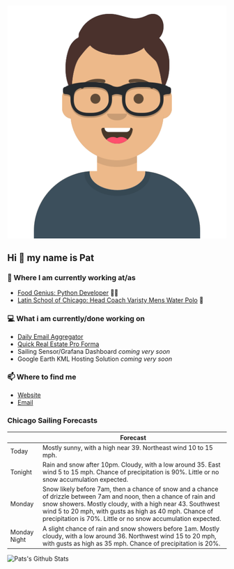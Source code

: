 [![Social banner for p-j-falconer](https://raw.githubusercontent.com/P-J-FALCONER/P-J-FALCONER/master/assets/avataaars.svg)](https://patfalconer.com/)
## Hi :wave: my name is Pat

### 💼 Where I am currently working at/as
- [Food Genius: Python Developer](https://getfoodgenius.com/) 🍔🐍
- [Latin School of Chicago: Head Coach Varisty Mens Water Polo](https://www.latinschool.org/) 🤽


### 💻 What i am currently/done working on
 - [Daily Email Aggregator](https://github.com/P-J-FALCONER/dott_daily_mail)
 - [Quick Real Estate Pro Forma](https://github.com/P-J-FALCONER/henry)
 - Sailing Sensor/Grafana Dashboard *coming very soon*
 - Google Earth KML Hosting Solution *coming very soon*

### 📫 Where to find me
 - [Website](https://patfalconer.com/)
 - [Email](mailto:patrick.j.falconer@gmail.com)


### Chicago Sailing Forecasts
|   | Forecast  |
|---|---|
| Today | Mostly sunny, with a high near 39. Northeast wind 10 to 15 mph. |
| Tonight | Rain and snow after 10pm. Cloudy, with a low around 35. East wind 5 to 15 mph. Chance of precipitation is 90%. Little or no snow accumulation expected. |
| Monday | Snow likely before 7am, then a chance of snow and a chance of drizzle between 7am and noon, then a chance of rain and snow showers. Mostly cloudy, with a high near 43. Southwest wind 5 to 20 mph, with gusts as high as 40 mph. Chance of precipitation is 70%. Little or no snow accumulation expected. |
| Monday Night | A slight chance of rain and snow showers before 1am. Mostly cloudy, with a low around 36. Northwest wind 15 to 20 mph, with gusts as high as 35 mph. Chance of precipitation is 20%. |

![Pats's Github Stats](https://github-readme-stats.vercel.app/api?username=p-j-falconer&show_icons=true&theme=radical)
